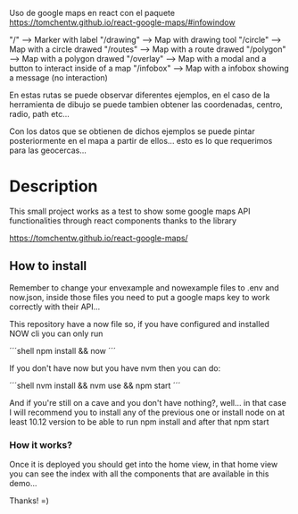 Uso de google maps en react con el paquete https://tomchentw.github.io/react-google-maps/#infowindow

"/"  --> Marker with label
"/drawing" --> Map with drawing tool
"/circle" --> Map with a circle drawed
"/routes" --> Map with a route drawed
"/polygon" --> Map with a polygon drawed
"/overlay" --> Map with a modal and a button to interact inside of a map
"/infobox" --> Map with a infobox showing a message (no interaction)

En estas rutas se puede observar diferentes ejemplos, en el caso de la herramienta de dibujo se puede tambien obtener las coordenadas, centro, radio, path etc... 

Con los datos que se obtienen de dichos ejemplos se puede pintar posteriormente en el mapa a partir de ellos... esto es lo que requerimos para las geocercas...

# Description
This small project works as a test to show some google maps API functionalities through react components thanks to the library 

https://tomchentw.github.io/react-google-maps/


## How to install

Remember to change your envexample and nowexample files to .env and now.json, inside those files you need to put a google maps key to work correctly with their API...

This repository have a now file so, if you have configured and installed NOW cli you can only run 

´´´shell
npm install && now
´´´

If you don't have now but you have nvm then you can do:

´´´shell
nvm install && nvm use && npm start
´´´

And if you're still on a cave and you don't have nothing?, well... in that case I will recommend you to install any of the previous one or install node on at least 10.12 version to be able to run npm install and after that npm start

### How it works? 

Once it is deployed you should get into the home view, in that home view you can see the index with all the components that are available in this demo...

Thanks! =)